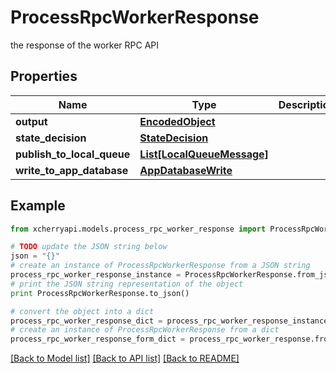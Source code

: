# ProcessRpcWorkerResponse

the response of the worker RPC API

## Properties
Name | Type | Description | Notes
------------ | ------------- | ------------- | -------------
**output** | [**EncodedObject**](EncodedObject.md) |  | [optional] 
**state_decision** | [**StateDecision**](StateDecision.md) |  | 
**publish_to_local_queue** | [**List[LocalQueueMessage]**](LocalQueueMessage.md) |  | [optional] 
**write_to_app_database** | [**AppDatabaseWrite**](AppDatabaseWrite.md) |  | [optional] 

## Example

```python
from xcherryapi.models.process_rpc_worker_response import ProcessRpcWorkerResponse

# TODO update the JSON string below
json = "{}"
# create an instance of ProcessRpcWorkerResponse from a JSON string
process_rpc_worker_response_instance = ProcessRpcWorkerResponse.from_json(json)
# print the JSON string representation of the object
print ProcessRpcWorkerResponse.to_json()

# convert the object into a dict
process_rpc_worker_response_dict = process_rpc_worker_response_instance.to_dict()
# create an instance of ProcessRpcWorkerResponse from a dict
process_rpc_worker_response_form_dict = process_rpc_worker_response.from_dict(process_rpc_worker_response_dict)
```
[[Back to Model list]](../README.md#documentation-for-models) [[Back to API list]](../README.md#documentation-for-api-endpoints) [[Back to README]](../README.md)


